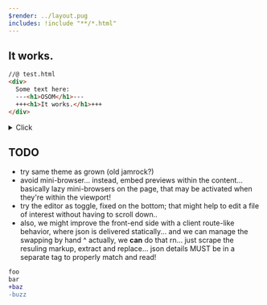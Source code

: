 ```yaml
---
$render: ../layout.pug
includes: !include "**/*.html"
---
```


## It works.

```html
//@ test.html
<div>
  Some text here:
  ---<h1>OSOM</h1>---
  +++<h1>It works.</h1>+++
</div>
```

<details>
  <summary>
  Click
  </summary>
  <button onclick="toggle()">OSOM</button>
</details>


## TODO

- try same theme as grown (old jamrock?)
- avoid mini-browser... instead, embed previews within the content...
  basically lazy mini-browsers on the page, that may be activated
  when they're within the viewport!
- try the editor as toggle, fixed on the bottom; that might help to edit
  a file of interest without having to scroll down..
- also, we might improve the front-end side with a client route-like behavior,
  where json is delivered statically... and we can manage the swapping by hand
  ^ actually, we **can** do that rn... just scrape the resuling markup, extract
    and replace... json details MUST be in a separate tag to properly match and read!


```diff
foo
bar
+baz
-buzz
```
